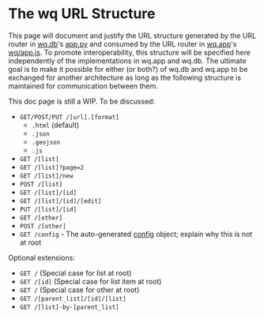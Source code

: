 The wq URL Structure
====================

This page will document and justify the URL structure generated by the URL router in [wq.db]'s [app.py] and consumed by the URL router in [wq.app]'s [wq/app.js].  To promote interoperability, this structure will be specified here independently of the implementations in wq.app and wq.db.  The ultimate goal is to make it possible for either (or both?) of wq.db and wq.app to be exchanged for another architecture as long as the following structure is maintained for communication between them.

This doc page is still a WIP.  To be discussed:
 * `GET/POST/PUT /[url].[format]`
   * `.html` (default)
   * `.json`
   * `.geojson`
   * `.js`
 * `GET /[list]`
 * `GET /[list]?page=2`
 * `GET /[list]/new`
 * `POST /[list]`
 * `GET /[list]/[id]`
 * `GET /[list]/[id]/[edit]`
 * `PUT /[list]/[id]`
 * `GET /[other]`
 * `POST /[other]`
 * `GET /config` - The auto-generated [config] object; explain why this is not at root

Optional extensions:

 * `GET /` (Special case for list at root)
 * `GET /[id]` (Special case for list item at root)
 * `GET /` (Special case for other at root)
 * `GET /[parent_list]/[id]/[list]`
 * `GET /[list]-by-[parent_list]`
 
[wq.db]: http://wq.io/wq.db
[app.py]: http://wq.io/docs/app.py
[wq.app]: http://wq.io/wq.app
[wq/app.js]: http://wq.io/docs/app-js
[config]: http://wq.io/docs/config
